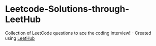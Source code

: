 # Leetcode-Solutions-through-LeetHub
Collection of LeetCode questions to ace the coding interview! - Created using [LeetHub](https://github.com/QasimWani/LeetHub)
